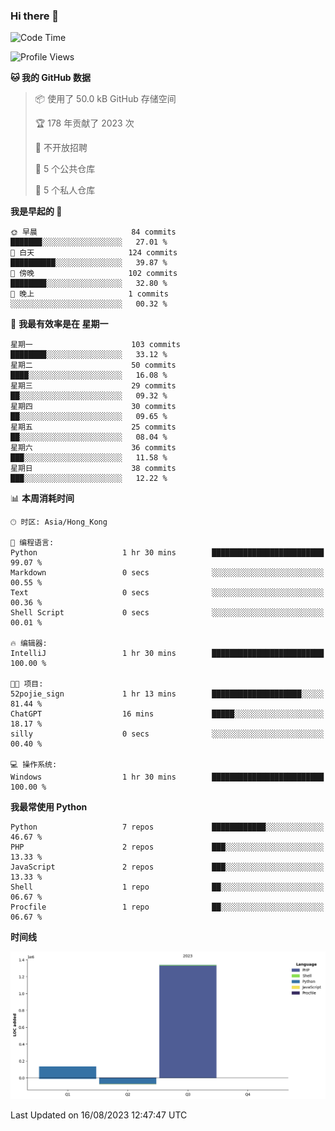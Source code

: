 ### Hi there 👋

<!--
**Mrzqd/Mrzqd** is a ✨ _special_ ✨ repository because its `README.md` (this file) appears on your GitHub profile.

Here are some ideas to get you started:

- 🔭 I’m currently working on ...
- 🌱 I’m currently learning ...
- 👯 I’m looking to collaborate on ...
- 🤔 I’m looking for help with ...
- 💬 Ask me about ...
- 📫 How to reach me: ...
- 😄 Pronouns: ...
- ⚡ Fun fact: ...
-->
<!--START_SECTION:waka-->
![Code Time](http://img.shields.io/badge/Code%20Time-126%20hrs%205%20mins-blue)

![Profile Views](http://img.shields.io/badge/%E4%B8%AA%E4%BA%BA%E8%B5%84%E6%96%99%E8%A7%82%E7%9C%8B%E6%AC%A1%E6%95%B0-77-blue)

**🐱 我的 GitHub 数据** 

> 📦  使用了 50.0 kB GitHub 存储空间 
 > 
> 🏆 178 年贡献了 2023 次
 > 
> 🚫 不开放招聘
 > 
> 📜 5 个公共仓库 
 > 
> 🔑 5 个私人仓库 
 > 
**我是早起的 🐤** 

```text
🌞 早晨                     84 commits          ███████░░░░░░░░░░░░░░░░░░   27.01 % 
🌆 白天                     124 commits         ██████████░░░░░░░░░░░░░░░   39.87 % 
🌃 傍晚                     102 commits         ████████░░░░░░░░░░░░░░░░░   32.80 % 
🌙 晚上                     1 commits           ░░░░░░░░░░░░░░░░░░░░░░░░░   00.32 % 
```
📅 **我最有效率是在 星期一** 

```text
星期一                      103 commits         ████████░░░░░░░░░░░░░░░░░   33.12 % 
星期二                      50 commits          ████░░░░░░░░░░░░░░░░░░░░░   16.08 % 
星期三                      29 commits          ██░░░░░░░░░░░░░░░░░░░░░░░   09.32 % 
星期四                      30 commits          ██░░░░░░░░░░░░░░░░░░░░░░░   09.65 % 
星期五                      25 commits          ██░░░░░░░░░░░░░░░░░░░░░░░   08.04 % 
星期六                      36 commits          ███░░░░░░░░░░░░░░░░░░░░░░   11.58 % 
星期日                      38 commits          ███░░░░░░░░░░░░░░░░░░░░░░   12.22 % 
```


📊 **本周消耗时间** 

```text
🕑︎ 时区: Asia/Hong_Kong

💬 编程语言: 
Python                   1 hr 30 mins        █████████████████████████   99.07 % 
Markdown                 0 secs              ░░░░░░░░░░░░░░░░░░░░░░░░░   00.55 % 
Text                     0 secs              ░░░░░░░░░░░░░░░░░░░░░░░░░   00.36 % 
Shell Script             0 secs              ░░░░░░░░░░░░░░░░░░░░░░░░░   00.01 % 

🔥 编辑器: 
IntelliJ                 1 hr 30 mins        █████████████████████████   100.00 % 

🐱‍💻 项目: 
52pojie_sign             1 hr 13 mins        ████████████████████░░░░░   81.44 % 
ChatGPT                  16 mins             █████░░░░░░░░░░░░░░░░░░░░   18.17 % 
silly                    0 secs              ░░░░░░░░░░░░░░░░░░░░░░░░░   00.40 % 

💻 操作系统: 
Windows                  1 hr 30 mins        █████████████████████████   100.00 % 
```

**我最常使用 Python** 

```text
Python                   7 repos             ████████████░░░░░░░░░░░░░   46.67 % 
PHP                      2 repos             ███░░░░░░░░░░░░░░░░░░░░░░   13.33 % 
JavaScript               2 repos             ███░░░░░░░░░░░░░░░░░░░░░░   13.33 % 
Shell                    1 repo              ██░░░░░░░░░░░░░░░░░░░░░░░   06.67 % 
Procfile                 1 repo              ██░░░░░░░░░░░░░░░░░░░░░░░   06.67 % 
```



**时间线**

![Lines of Code chart](https://raw.githubusercontent.com/Mrzqd/Mrzqd/main/assets/bar_graph.png)


 Last Updated on 16/08/2023 12:47:47 UTC
<!--END_SECTION:waka-->

